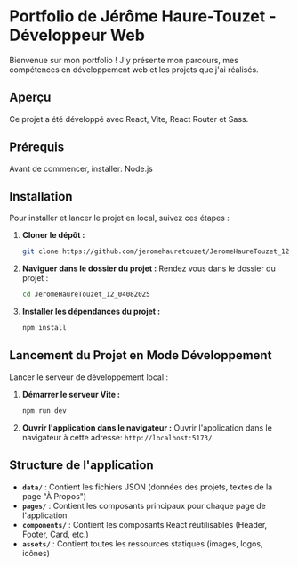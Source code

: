 # Portfolio de Jérôme Haure-Touzet - Développeur Web

Bienvenue sur mon portfolio ! J'y présente mon parcours, mes compétences en développement web et les projets que j'ai réalisés.

## Aperçu

Ce projet a été développé avec React, Vite, React Router et Sass.

## Prérequis

Avant de commencer, installer: Node.js

## Installation

Pour installer et lancer le projet en local, suivez ces étapes :

1.  **Cloner le dépôt :**
    ```bash
    git clone https://github.com/jeromehauretouzet/JeromeHaureTouzet_12_04082025.git
    ```

2.  **Naviguer dans le dossier du projet :**
    Rendez vous dans le dossier du projet :
    ```bash
    cd JeromeHaureTouzet_12_04082025
    ```

3.  **Installer les dépendances du projet :**
    ```bash
    npm install
    ```

## Lancement du Projet en Mode Développement

Lancer le serveur de développement local :

1.  **Démarrer le serveur Vite :**
    ```bash
    npm run dev
    ```
2.  **Ouvrir l'application dans le navigateur :**
    Ouvrir l'application dans le navigateur à cette adresse: `http://localhost:5173/`

## Structure de l'application

*   **`data/`** : Contient les fichiers JSON (données des projets, textes de la page "À Propos")
*   **`pages/`** : Contient les composants principaux pour chaque page de l'application
*   **`components/`** : Contient les composants React réutilisables (Header, Footer, Card, etc.)
*   **`assets/`** : Contient toutes les ressources statiques (images, logos, icônes)